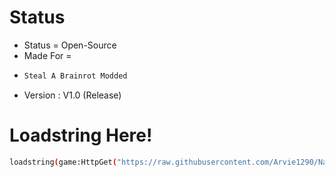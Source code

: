 # Status
- Status = Open-Source
- Made For =
- ```bash
  Steal A Brainrot Modded
  ```
- Version : V1.0 (Release)


# Loadstring Here!
```bash
loadstring(game:HttpGet("https://raw.githubusercontent.com/Arvie1290/Natural_Disaster/refs/heads/Steal-A-Brainrot-Modded-Only/SAB_Modded.lua"))()
```
